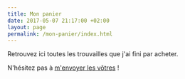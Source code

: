 ```yaml
---
title: Mon panier
date: 2017-05-07 21:17:00 +02:00
layout: page
permalink: /mon-panier/index.html
---
```


Retrouvez ici toutes les trouvailles que j'ai fini par acheter.

N'hésitez pas à [m'envoyer les vôtres](#) !
